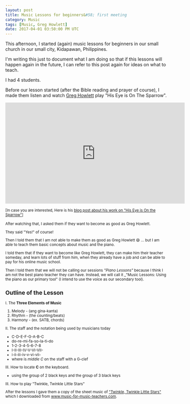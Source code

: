 ```yaml
---
layout: post
title: Music Lessons for beginners&#58; first meeting
category: Music
tags: [Music, Greg Howlett]
date: 2017-04-01 03:50:00 PM UTC
---
```


<!-- April 1, 2017 11:50:00 PM Philippine Time -->

This afternoon, I started (again) music lessons for beginners in our small church in our small city, Kidapawan, Philippines.

I'm writing this just to document what I am doing so that if this lessons will happen again in the future, I can refer to this post again for ideas on what to teach.

<!--more-->

I had 4 students.

Before our lesson started (after the Bible reading and prayer of course), I made them listen and watch [Greg Howlett](https://greghowlett.com/?affid=5114) play "His Eye is On The Sparrow".

<iframe width="560" height="315" src="https://www.youtube.com/embed/mcgnweBfit0" frameborder="0" allowfullscreen></iframe>

<small>[In case you are interested, Here is his [blog post about his work on "His Eye is On the Sparrow"](https://greghowlett.com/blog/thoughts/010911.aspx)]

After watching that, I asked them if they want to become as good as Greg Howlett.

They said "Yes!" of course!

Then I told them that I am not able to make them as good as Greg Howlett :smile: ... but I am able to teach them basic concepts about music and the piano.

I told them that if they want to become like Greg Howlett, they can make him their teacher someday, and learn lots of stuff from him, when they already have a job and can be able to pay for his online music school.

Then I told them that we will not be calling our sessions _"Piano Lessons"_ because I think I am not the best piano teacher they can have. Instead, we will call it _"Music Lessons: Using the piano as our primary tool" (I intend to use the voice as our secondary tool).

## Outline of the Lesson

I. The **Three Elements of Music**

1. Melody - (ang gina-kanta)
2. Rhythm - (the counting/beats)
3. Harmony - (ex. SATB, chords)

II. The staff and the notation being used by musicians today

- C-D-E-F-G-A-B-C
- do-re-mi-fa-so-la-ti-do
- 1-2-3-4-5-6-7-8
- I-II-III-IV-V-VI-VII-
- i-ii-iii-iv-v-vi-vii-
- where is _middle C_ on the staff with a G-clef

III. How to locate **C** on the keyboard.
- using the group of 2 black keys and the group of 3 black keys

III. How to play "Twinkle, Twinkle Little Stars"

After the lessons I gave them a copy of the sheet music of ["Twinkle, Twinkle Little Stars"](http://www.music-for-music-teachers.com/twinkle-twinkle.html) which I downloaded from www.music-for-music-teachers.com.